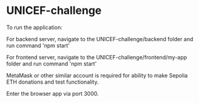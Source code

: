 # UNICEF-challenge

To run the application:

For backend server, navigate to the UNICEF-challenge/backend folder and run command 'npm start'

For frontend server, navigate to the UNICEF-challenge/frontend/my-app folder and run command 'npm start'

MetaMask or other similar account is required for ability to make Sepolia ETH donations and test functionality.

Enter the browser app via port 3000.
